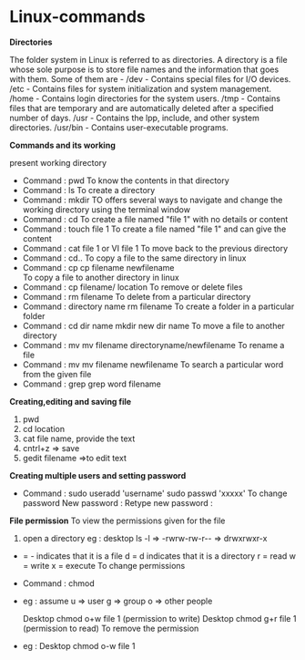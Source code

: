 # Linux-commands

 **Directories**

The folder system in Linux is referred to as directories.
A directory is a file whose sole purpose is to store file names and the information that goes with them. 
Some of them are -
/dev - Contains special files for I/O devices.
/etc - Contains files for system initialization and system management.
/home - Contains login directories for the system users.
/tmp - Contains files that are temporary and are automatically deleted after a specified number of days.
/usr - Contains the lpp, include, and other system directories.
/usr/bin - Contains user-executable programs.

 **Commands and its working**

present working directory
- Command : pwd 
To know the contents in that directory
- Command : ls 
To create a directory
- Command : mkdir <directory name> 
TO offers several ways to navigate and change the working directory using the terminal window
- Command : cd <file name> 
To create a file named "file 1" with no details or content
- Command : touch file 1 
To create a file named "file 1" and can give the content
- Command : cat file 1 or VI file 1 
To move back to the previous directory
- Command : cd.. 
To copy a file to the same directory  in linux
- Command : cp
            cp filename newfilename  
To copy a file to another directory  in linux
- Command : cp filename/ location
To remove or delete files
- Command : rm filename
To delete from a particular directory
- Command : directory name rm filename
To create a folder in a particular folder
- Command : cd dir name
            mkdir new dir name
To move a file to another directory
- Command : mv
            mv filename directoryname/newfilename
To rename a file
- Command : mv
            mv filename newfilename
To search a particular word from the given file
- Command : grep
            grep word filename

**Creating,editing and saving file**
1. pwd
2. cd location
3. cat file name, provide the text
4. cntrl+z => save
5. gedit filename =>to edit text


**Creating multiple users and setting password**
- Command : sudo useradd 'username'
            sudo passwd  'xxxxx'
            To change password
            New password :
            Retype new password : 

**File permission**
To view the permissions given for the file

1. open a directory
   eg : desktop ls -l
   => -rwrw-rw-r--
   => drwxrwxr-x
- = - indicates that it is a file
d = d indicates that it is a directory
r = read
w = write
x = execute
To change permissions
- Command : chmod

- eg : assume u => user
            g => group
            o => other people

     Desktop chmod o+w file 1 (permission to write)
     Desktop chmod g+r file 1 (permission to read)
To remove the permission
- eg : Desktop chmod o-w file 1



 
